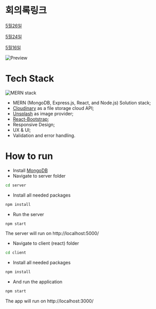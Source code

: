 # 회의록링크

[5월26일](https://difficult-wing-0b1.notion.site/2023-05-26-d8488e96ca7e4e59b0db9a97cc9fa9bb)  


[5월24일](https://difficult-wing-0b1.notion.site/2023-05-24-7dd0bb8416cd49d6ac6cbeb65aaeb64b)  

[5월16일](https://difficult-wing-0b1.notion.site/2023-05-16-eb0a51bc8326424e9d169b1948120140)


![Preview](https://res.cloudinary.com/silenceiv/image/upload/v1617894482/all-for-you-mockup_dafr6c.jpg)

# Tech Stack

![MERN stack](https://res.cloudinary.com/silenceiv/image/upload/c_fill,h_205,w_512/v1617484581/mern_sakbwj.png)

- MERN (MongoDB, Express.js, React, and Node.js) Solution stack;
- [Cloudinary](https://cloudinary.com/) as a file storage cloud API;
- [Unsplash](https://unsplash.com/) as image provider;
- [React-Bootstrap](https://react-bootstrap.github.io/);
- Responsive Design;
- UX & UI;
- Validation and error handling.

# How to run 

- Install [MongoDB](https://www.mongodb.com/try/download)
- Navigate to server folder
```bash
cd server
```
- Install all needed packages
```bash
npm install
```
- Run the server
```bash
npm start
```
The server will run on http://localhost:5000/

- Navigate to client (react) folder
```bash
cd client
```
- Install all needed packages
```bash
npm install
```
- And run the application
```bash
npm start
```
The app will run on http://localhost:3000/


